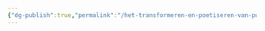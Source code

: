 ```yaml
---
{"dg-publish":true,"permalink":"/het-transformeren-en-poetiseren-van-puin/schaal/","dgPassFrontmatter":true}
---
```


